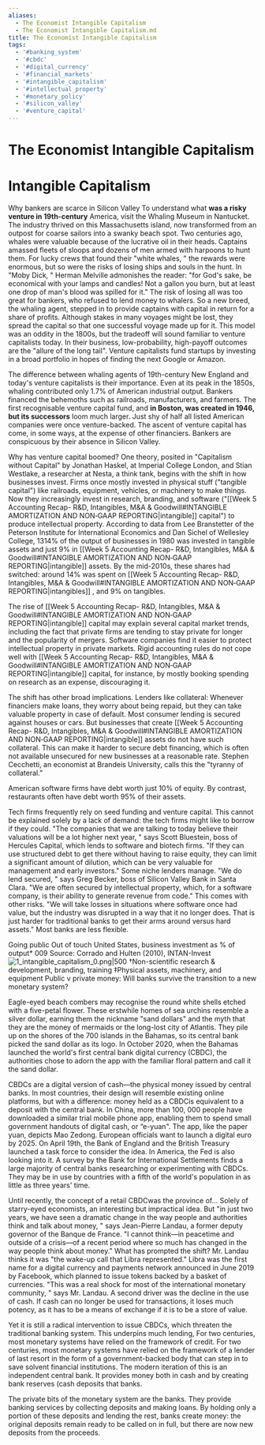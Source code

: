 ```yaml
---
aliases:
  - The Economist Intangible Capitalism
  - The Economist Intangible Capitalism.md
title: The Economist Intangible Capitalism
tags:
  - '#banking_system'
  - '#cbdc'
  - '#digital_currency'
  - '#financial_markets'
  - '#intangible_capitalism'
  - '#intellectual_property'
  - '#monetary_policy'
  - '#silicon_valley'
  - '#venture_capital'
---
```

# The Economist Intangible Capitalism
# Intangible Capitalism

Why bankers are scarce in Silicon Valley
To understand what **was a risky venture in 19th-century** America,  visit the Whaling Museum in Nantucket. The industry thrived on this Massachusetts island,  now transformed from an outpost for coarse sailors into a swanky beach spot. Two centuries ago,  whales were valuable because of the lucrative oil in their heads. Captains amassed fleets of sloops and dozens of men armed with harpoons to hunt them. For lucky crews that found their "white whales, " the rewards were enormous,  but so were the risks of losing ships and souls in the hunt. In "Moby Dick, " Herman Melville admonishes the reader: "for God's sake,  be economical with your lamps and candles! Not a gallon you burn,  but at least one drop of man's blood was spilled for it." The risk of losing all was too great for bankers,  who refused to lend money to whalers. So a new breed,  the whaling agent,  stepped in to provide captains with capital in return for a share of profits. Although stakes in many voyages might be lost,  they spread the capital so that one successful voyage made up for it. This model was an oddity in the 1800s,  but the tradeoff will sound familiar to venture capitalists today. In their business,  low-probability,  high-payoff outcomes are the "allure of the long tail". Venture capitalists fund startups by investing in a broad portfolio in hopes of finding the next Google or Amazon.

The difference between whaling agents of 19th-century New England and today's venture capitalists is their importance. Even at its peak in the 1850s,  whaling contributed only 1.7% of American industrial output. Bankers financed the behemoths such as railroads,  manufacturers,  and farmers. The first recognisable venture capital fund,  and **in Boston,  was created in 1946,  but its successors** loom much larger. Just shy of half all listed American companies were once venture-backed. The ascent of venture capital has come,  in some ways,  at the expense of other financiers. Bankers are conspicuous by their absence in Silicon Valley.

Why has venture capital boomed? One theory,  posited in "Capitalism without Capital" by Jonathan Haskel,  at Imperial College London,  and Stian Westlake,  a researcher at Nesta,  a think tank,  begins with the shift in how businesses invest. Firms once mostly invested in physical stuff ("tangible capital") like railroads,  equipment,  vehicles,  or machinery to make things. Now they increasingly invest in research,  branding,  and software ("[[Week 5 Accounting Recap- R&D, Intangibles, M&A & Goodwill#INTANGIBLE AMORTIZATION AND NON‐GAAP REPORTING|intangible]] capital") to produce intellectual property. According to data from Lee Branstetter of the Peterson Institute for International Economics and Dan Sichel of Wellesley College,  1314% of the output of businesses in 1980 was invested in tangible assets and just 9% in [[Week 5 Accounting Recap- R&D, Intangibles, M&A & Goodwill#INTANGIBLE AMORTIZATION AND NON‐GAAP REPORTING|intangible]] assets. By the mid-2010s,  these shares had switched: around 14% was spent on [[Week 5 Accounting Recap- R&D, Intangibles, M&A & Goodwill#INTANGIBLE AMORTIZATION AND NON‐GAAP REPORTING|intangibles]] ,  and 9% on tangibles.

The rise of [[Week 5 Accounting Recap- R&D, Intangibles, M&A & Goodwill#INTANGIBLE AMORTIZATION AND NON‐GAAP REPORTING|intangible]] capital may explain several capital market trends,  including the fact that private firms are tending to stay private for longer and the popularity of mergers. Software companies find it easier to protect intellectual property in private markets. Rigid accounting rules do not cope well with [[Week 5 Accounting Recap- R&D, Intangibles, M&A & Goodwill#INTANGIBLE AMORTIZATION AND NON‐GAAP REPORTING|intangible]] capital,  for instance,  by mostly booking spending on research as an expense,  discouraging it.

The shift has other broad implications. Lenders like collateral:
Whenever financiers make loans,  they worry about being repaid,  but they can take valuable property in case of default. Most consumer lending is secured against houses or cars. But businesses that create [[Week 5 Accounting Recap- R&D, Intangibles, M&A & Goodwill#INTANGIBLE AMORTIZATION AND NON‐GAAP REPORTING|intangible]] assets do not have such collateral. This can make it harder to secure debt financing,  which is often not available unsecured for new businesses at a reasonable rate. Stephen Cecchetti,  an economist at Brandeis University,  calls this the "tyranny of collateral.”

American software firms have debt worth just 10% of equity. By contrast,  restaurants often have debt worth 95% of their assets.

Tech firms frequently rely on seed funding and venture capital. This cannot be explained solely by a lack of demand: the tech firms might like to borrow if they could. "The companies that we are talking to today believe their valuations will be a lot higher next year, " says Scott Bluestein,  boss of Hercules Capital,  which lends to software and biotech firms. "If they can use structured debt to get there without having to raise equity,  they can limit a significant amount of dilution,  which can be very valuable for management and early investors."
Some niche lenders manage. "We do lend secured, " says Greg Becker,  boss of Silicon Valley Bank in Santa Clara. "We are often secured by intellectual property,  which,  for a software company,  is their ability to generate revenue from code." This comes with other risks. "We will take losses in situations where software once had value,  but the industry was disrupted in a way that it no longer does. That is just harder for traditional banks to get their arms around versus hard assets." Most banks are less flexible.

Going public Out of touch United States,  business investment as % of output* 009
Source: Corrado and Hulten (2010),  INTAN-Invest ![1_intangible_capitalism_0.png|500](1_intangible_capitalism_0.png) †Non-scientific research & development,  branding,  training ‡Physical assets,  machinery,  and equipment
Public v private money: Will banks survive the transition to a new monetary system?

Eagle-eyed beach combers may recognise the round white shells etched with a five-petal flower. These erstwhile homes of sea urchins resemble a silver dollar,  earning them the nickname "sand dollars" and the myth that they are the money of mermaids or the long-lost city of Atlantis. They pile up on the shores of the 700 islands in the Bahamas,  so its central bank picked the sand dollar as its logo. In October 2020,  when the Bahamas launched the world's first central bank digital currency (CBDC),  the authorities chose to adorn the app with the familiar floral pattern and call it the sand dollar.

CBDCs are a digital version of cash—the physical money issued
by central banks. In most countries,  their design will resemble existing online platforms,  but with a difference: money held as a CBDCis equivalent to a deposit with the central bank. In China,
more than 100, 000 people have downloaded a similar trial mobile phone app,  enabling them to spend small government handouts of digital cash,  or “e-yuan". The app,  like the paper yuan,  depicts Mao Zedong. European officials want to launch a digital euro by 2025. On April 19th,  the Bank of England and the British Treasury launched a task force to consider the idea. In America,  the Fed is also looking into it. A survey by the Bank for International Settlements finds a large majority of central banks researching or experimenting with CBDCs. They may be in use by countries with a
fifth of the world's population in as little as three years' time.

Until recently,  the concept of a retail CBDCwas the province of…
Solely of starry-eyed economists,  an interesting but impractical idea. But "in just two years,  we have seen a dramatic change in the way people and authorities think and talk about money, " says Jean-Pierre Landau,  a former deputy governor of the Banque de France. "I cannot think—in peacetime and outside of a crisis—of a recent period where so much has changed in the way people think about money."
What has prompted the shift? Mr. Landau thinks it was "the wake-up call that Libra represented." Libra was the first name for a digital currency and payments network announced in June 2019 by Facebook,  which planned to issue tokens backed by a basket of currencies. "This was a real shock for most of the international monetary community, " says Mr. Landau. A second driver was the decline in the use of cash. If cash can no longer be used for transactions,  it loses much potency,  as it has to be a means of exchange if it is to be a store of value.

Yet it is still a radical intervention to issue CBDCs,  which threaten the traditional banking system. This underpins much lending,
For two centuries,  most monetary systems have relied on the framework of credit. For two centuries,  most monetary systems have relied on the framework of a lender of last resort in the form of a government-backed body that can step in to save solvent financial institutions. The modern iteration of this is an independent central bank. It provides money both in cash and by creating bank reserves (cash deposits that banks.

The private bits of the monetary system are the banks. They provide banking services by collecting deposits and making loans. By holding only a portion of these deposits and lending the rest,  banks create money: the original deposits remain ready to be called on in full,  but there are now new deposits from the proceeds.